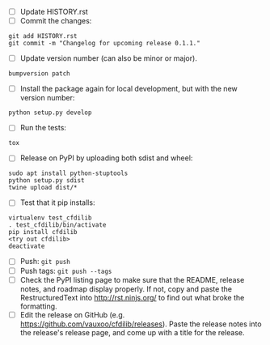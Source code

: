 - [ ] Update HISTORY.rst
- [ ] Commit the changes:

```
git add HISTORY.rst
git commit -m "Changelog for upcoming release 0.1.1."
```

- [ ] Update version number (can also be minor or major).

```
bumpversion patch
```

- [ ] Install the package again for local development,
but with the new version number:

```
python setup.py develop
```

- [ ] Run the tests:

```
tox
```

- [ ] Release on PyPI by uploading both sdist and wheel:

```
sudo apt install python-stuptools
python setup.py sdist
twine upload dist/*
```

- [ ] Test that it pip installs:

```
virtualenv test_cfdilib
. test_cfdilib/bin/activate
pip install cfdilib
<try out cfdilib>
deactivate
```

- [ ] Push: `git push`
- [ ] Push tags: `git push --tags`
- [ ] Check the PyPI listing page to make sure that the README, release notes,
and roadmap display properly. If not, copy and paste the RestructuredText into
http://rst.ninjs.org/ to find out what broke the formatting.
- [ ] Edit the release on GitHub (e.g. https://github.com/vauxoo/cfdilib/releases).
Paste the release notes into the release's release page, and come up with a
title for the release.
